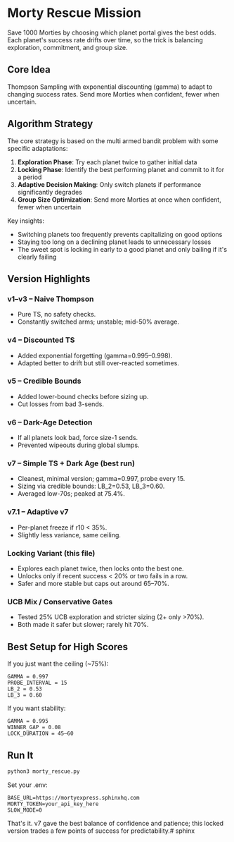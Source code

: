 # Morty Rescue Mission

Save 1000 Morties by choosing which planet portal gives the best odds. Each planet's success rate drifts over time, so the trick is balancing exploration, commitment, and group size.

## Core Idea

Thompson Sampling with exponential discounting (gamma) to adapt to changing success rates.
Send more Morties when confident, fewer when uncertain.

## Algorithm Strategy

The core strategy is based on the multi armed bandit problem with some specific adaptations:

1. **Exploration Phase**: Try each planet twice to gather initial data
2. **Locking Phase**: Identify the best performing planet and commit to it for a period
3. **Adaptive Decision Making**: Only switch planets if performance significantly degrades
4. **Group Size Optimization**: Send more Morties at once when confident, fewer when uncertain

Key insights:
- Switching planets too frequently prevents capitalizing on good options
- Staying too long on a declining planet leads to unnecessary losses
- The sweet spot is locking in early to a good planet and only bailing if it's clearly failing

## Version Highlights

### v1–v3 – Naive Thompson
- Pure TS, no safety checks.
- Constantly switched arms; unstable; mid-50% average.

### v4 – Discounted TS
- Added exponential forgetting (gamma=0.995–0.998).
- Adapted better to drift but still over-reacted sometimes.

### v5 – Credible Bounds
- Added lower-bound checks before sizing up.
- Cut losses from bad 3-sends.

### v6 – Dark-Age Detection
- If all planets look bad, force size-1 sends.
- Prevented wipeouts during global slumps.

### v7 – Simple TS + Dark Age (best run)
- Cleanest, minimal version; gamma=0.997, probe every 15.
- Sizing via credible bounds: LB_2=0.53, LB_3=0.60.
- Averaged low-70s; peaked at 75.4%.

### v7.1 – Adaptive v7
- Per-planet freeze if r10 < 35%.
- Slightly less variance, same ceiling.

### Locking Variant (this file)
- Explores each planet twice, then locks onto the best one.
- Unlocks only if recent success < 20% or two fails in a row.
- Safer and more stable but caps out around 65–70%.

### UCB Mix / Conservative Gates
- Tested 25% UCB exploration and stricter sizing (2+ only >70%).
- Both made it safer but slower; rarely hit 70%.

## Best Setup for High Scores

If you just want the ceiling (~75%):

```
GAMMA = 0.997
PROBE_INTERVAL = 15
LB_2 = 0.53
LB_3 = 0.60
```

If you want stability:

```
GAMMA = 0.995
WINNER_GAP = 0.08
LOCK_DURATION = 45–60
```

## Run It

```bash
python3 morty_rescue.py
```

Set your .env:

```
BASE_URL=https://mortyexpress.sphinxhq.com
MORTY_TOKEN=your_api_key_here
SLOW_MODE=0
```

That's it. v7 gave the best balance of confidence and patience; this locked version trades a few points of success for predictability.# sphinx
